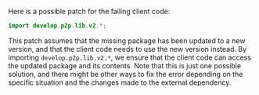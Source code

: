 Here is a possible patch for the failing client code:
```java
import develop.p2p.lib.v2.*;
```
This patch assumes that the missing package has been updated to a new version, and that the client code needs to use the new version instead. By importing `develop.p2p.lib.v2.*`, we ensure that the client code can access the updated package and its contents. Note that this is just one possible solution, and there might be other ways to fix the error depending on the specific situation and the changes made to the external dependency.